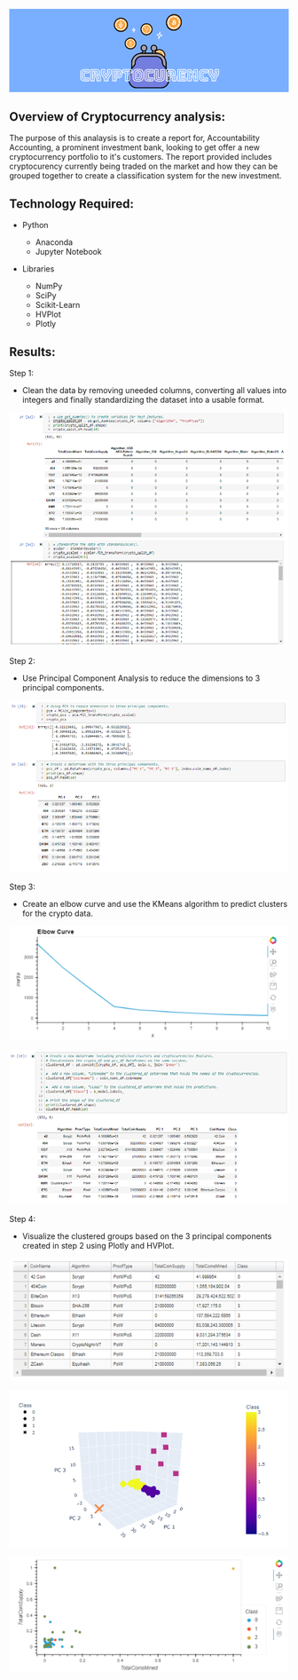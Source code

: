 !['banner'](./images/crypto_banner.PNG)


## Overview of Cryptocurrency analysis:

The purpose of this analaysis is to create a report for, Accountability Accounting, a prominent investment bank, looking to get offer a new cryptocurrency portfolio to it's customers. The report provided includes cryptocurency currently being traded on the market and how they can be grouped together to create a classification system for the new investment. 


## Technology Required:
-   Python
    -   Anaconda
    -   Jupyter Notebook
     
-   Libraries
    -   NumPy
    -   SciPy
    -   Scikit-Learn
    -   HVPlot
    -   Plotly

## Results:

Step 1:

-   Clean the data by removing uneeded columns, converting all values into integers and finally standardizing the dataset into a usable format.

!['clean'](./images/clean.PNG)


Step 2:

-   Use Principal Component Analysis to reduce the dimensions to 3 principal components.

!['pca'](./images/pca.PNG)

Step 3: 

-   Create an elbow curve and use the KMeans algorithm to predict clusters for the crypto data.

!['elbow'](./images/elbow.PNG)

!['cluster'](./images/cluster.PNG)

Step 4: 

-   Visualize the clustered groups based on the 3 principal components created in step 2 using Plotly and HVPlot.

!['table'](./images/table.PNG)

!['3d'](./images/3d_scatter.PNG)

!['plot'](./images/plot.PNG)
